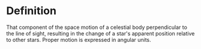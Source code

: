 # Definition

That component of the space motion of a celestial body perpendicular to
the line of sight, resulting in the change of a star's apparent position
relative to other stars. Proper motion is expressed in angular units.
